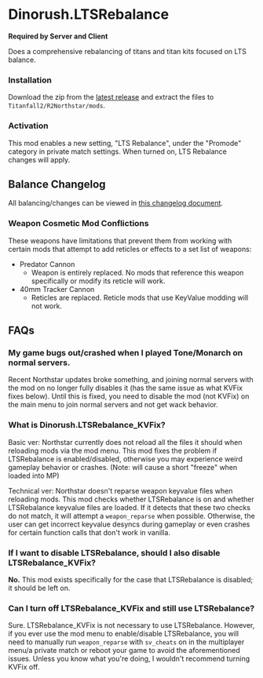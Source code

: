 # Dinorush.LTSRebalance

**Required by Server and Client**

Does a comprehensive rebalancing of titans and titan kits focused on LTS balance.

### Installation

Download the zip from the [latest release](https://github.com/Dinorush/LTSRebalance/releases) and extract the files to `Titanfall2/R2Northstar/mods`.

### Activation

This mod enables a new setting, "LTS Rebalance", under the "Promode" category in private match settings. When turned on, LTS Rebalance changes will apply.

## Balance Changelog

All balancing/changes can be viewed in [this changelog document](https://docs.google.com/document/d/10mZtK7w7MOTv9kGNQru96G7XpEZqv8_dUw_I29RhDj4/edit?usp=sharing).

### Weapon Cosmetic Mod Conflictions

These weapons have limitations that prevent them from working with certain mods that attempt to add reticles or effects to a set list of weapons:

- Predator Cannon
  - Weapon is entirely replaced. No mods that reference this weapon specifically or modify its reticle will work.
- 40mm Tracker Cannon
  - Reticles are replaced. Reticle mods that use KeyValue modding will not work.

## FAQs

### My game bugs out/crashed when I played Tone/Monarch on normal servers.

Recent Northstar updates broke something, and joining normal servers with the mod on no longer fully disables it (has the same issue as what KVFix fixes below). Until this is fixed, you need to disable the mod (not KVFix) on the main menu to join normal servers and not get wack behavior.

### What is Dinorush.LTSRebalance_KVFix?

Basic ver: Northstar currently does not reload all the files it should when reloading mods via the mod menu. This mod fixes the problem if LTSRebalance is enabled/disabled, otherwise you may experience weird gameplay behavior or crashes. (Note: will cause a short "freeze" when loaded into MP)

Technical ver: Northstar doesn't reparse weapon keyvalue files when reloading mods. This mod checks whether LTSRebalance is on and whether LTSRebalance keyvalue files are loaded. If it detects that these two checks do not match, it will attempt a `weapon_reparse` when possible. Otherwise, the user can get incorrect keyvalue desyncs during gameplay or even crashes for certain function calls that don't work in vanilla.

### If I want to disable LTSRebalance, should I also disable LTSRebalance_KVFix?

**No.** This mod exists specifically for the case that LTSRebalance is disabled; it should be left on.

### Can I turn off LTSRebalance_KVFix and still use LTSRebalance?

Sure. LTSRebalance_KVFix is not necessary to use LTSRebalance. However, if you ever use the mod menu to enable/disable LTSRebalance, you will need to manually run `weapon_reparse` with `sv_cheats` on in the multiplayer menu/a private match or reboot your game to avoid the aforementioned issues. Unless you know what you're doing, I wouldn't recommend turning KVFix off.
